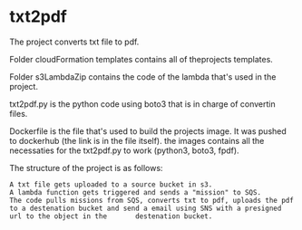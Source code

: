 # txt2pdf
The project converts txt file to pdf.  
  
Folder cloudFormation templates contains all of theprojects templates.  
  
Folder s3LambdaZip contains the code of the lambda that's used in the project.  
  
txt2pdf.py is the python code using boto3 that is in charge of convertin files. 
  
Dockerfile is the file that's used to build the projects image. It was pushed to dockerhub (the link is in the file itself). the images contains all the necessaties for the txt2pdf.py to work (python3, boto3, fpdf).  
  
The structure of the project is as follows:  
  
    A txt file gets uploaded to a source bucket in s3.  
    A lambda function gets triggered and sends a "mission" to SQS.  
    The code pulls missions from SQS, converts txt to pdf, uploads the pdf to a destenation bucket and send a email using SNS with a presigned url to the object in the       destenation bucket.   
